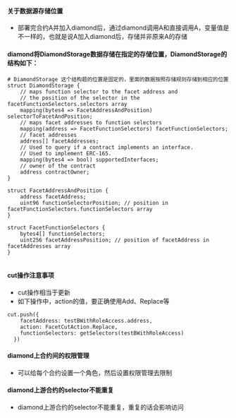#### 关于数据源存储位置

- 部署完合约A并加入diamond后，通过diamond调用A和直接调用A，变量值是不一样的，也就是说A加入diamond后，存储并非原来A的存储

#### diamond将DiamondStorage数据存储在指定的存储位置，DiamondStorage的结构如下：

``` shell
# DiamondStorage 这个结构题的位置是固定的，里面的数据按照存储规则存储到相应的位置
struct DiamondStorage {
    // maps function selector to the facet address and
    // the position of the selector in the facetFunctionSelectors.selectors array
    mapping(bytes4 => FacetAddressAndPosition) selectorToFacetAndPosition;
    // maps facet addresses to function selectors
    mapping(address => FacetFunctionSelectors) facetFunctionSelectors;
    // facet addresses
    address[] facetAddresses;
    // Used to query if a contract implements an interface.
    // Used to implement ERC-165.
    mapping(bytes4 => bool) supportedInterfaces;
    // owner of the contract
    address contractOwner;
}

struct FacetAddressAndPosition {
    address facetAddress;
    uint96 functionSelectorPosition; // position in facetFunctionSelectors.functionSelectors array
}

struct FacetFunctionSelectors {
    bytes4[] functionSelectors;
    uint256 facetAddressPosition; // position of facetAddress in facetAddresses array
}
    
```

#### cut操作注意事项

- cut操作相当于更新
- 如下操作中，action的值，要正确使用Add、Replace等

``` shell
cut.push({
    facetAddress: testBWithRoleAccess.address,
    action: FacetCutAction.Replace,
    functionSelectors: getSelectors(testBWithRoleAccess)
  })
```

#### diamond上合约间的权限管理

- 可以给每个合约设置一个角色，然后设置权限管理去限制

#### diamond上游合约的selector不能重复

- diamond上游合约的selector不能重复，重复的话会影响访问
